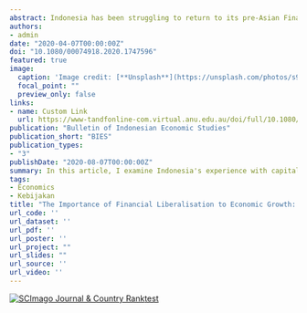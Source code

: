 ```yaml
---
abstract: Indonesia has been struggling to return to its pre-Asian Financial Crisis growth level. The government, realising the needs for external finance, is trying to formulate more liberalised investment policies, both on the portfolio investment and direct investment, while also controlling the risk premia that may be associated with financial liberalisation. This paper examines the mechanisms afforded by the policies to, among other things, improve access to finance and encourage productivity growth through more effective matching of labour and capital, as well as attaining global best practices. The potential gains to the Indonesian economy are illustrated using a version of the GTAP model extended to model possible changes in the cost of capital in the standard version of the model. The results provide an indication of the substantial potential economic benefits that could accrue to the Indonesian economy, if the government let a potentially short-term trade deficit.
authors:
- admin
date: "2020-04-07T00:00:00Z"
doi: "10.1080/00074918.2020.1747596"
featured: true
image:
  caption: 'Image credit: [**Unsplash**](https://unsplash.com/photos/s9CC2SKySJM)'
  focal_point: ""
  preview_only: false
links:
- name: Custom Link
  url: https://www-tandfonline-com.virtual.anu.edu.au/doi/full/10.1080/00074918.2020.1747596
publication: "Bulletin of Indonesian Economic Studies"
publication_short: "BIES"
publication_types:
- "3"
publishDate: "2020-08-07T00:00:00Z"
summary: In this article, I examine Indonesia's experience with capital account liberalisation. To be successful in fulfilling its development plan, capital access become essential.
tags:
- Economics
- Kebijakan
title: "The Importance of Financial Liberalisation to Economic Growth: The Case of Indonesia"
url_code: ''
url_dataset: ''
url_pdf: ''
url_poster: ''
url_project: ""
url_slides: ""
url_source: ''
url_video: ''
---
```


<a href="https://www.scimagojr.com/journalsearch.php?q=19966&amp;tip=sid&amp;exact=no" title="SCImago Journal &amp; Country Rank"><img border="0" src="https://www.scimagojr.com/journal_img.php?id=19966" alt="SCImago Journal &amp; Country Rank"  />test</a>